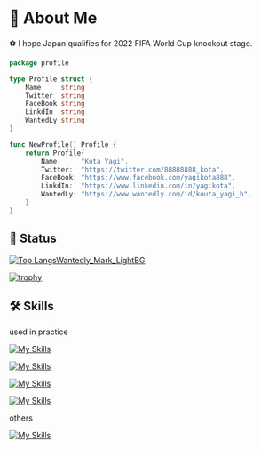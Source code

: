 # 🤮 About Me

⚽️ I hope Japan qualifies for 2022 FIFA World Cup knockout stage.

```go
package profile 

type Profile struct {
	Name     string
	Twitter  string
	FaceBook string
	LinkdIn  string
	WantedLy string
}

func NewProfile() Profile {
	return Profile{
		Name:     "Kota Yagi",
		Twitter:  "https://twitter.com/88888888_kota",
		FaceBook: "https://www.facebook.com/yagikota888",
		LinkdIn:  "https://www.linkedin.com/in/yagikota",
		WantedLy: "https://www.wantedly.com/id/kouta_yagi_b",
	}
}
```


## 🤪 Status
[![Top Langs![Wantedly_Mark_LightBG](https://user-images.githubusercontent.com/69202609/156877059-0937ae40-c829-46b2-905c-e7d09b4bd81a.png)
](https://github-readme-stats.vercel.app/api/top-langs/?username=yagikota&layout=compact&hide=html,css,scss,javascript,ruby,shell,jupyter%20notebook,php)](https://github.com/anuraghazra/github-readme-stats)


[![trophy](https://github-profile-trophy.vercel.app/?username=yagikota&row=1&column=8)](https://github.com/ryo-ma/github-profile-trophy)

## 🛠 Skills
used in practice

[![My Skills](https://skillicons.dev/icons?i=html,css,go,py)](https://skillicons.dev)

[![My Skills](https://skillicons.dev/icons?i=django)](https://skillicons.dev)

[![My Skills](https://skillicons.dev/icons?i=docker,mysql,postgres,sqlite,aws,bash,linux,git,github,md)](https://skillicons.dev)

[![My Skills](https://skillicons.dev/icons?i=discord,figma,vscode)](https://skillicons.dev)


others

[![My Skills](https://skillicons.dev/icons?i=c,cs,cpp,kubernetes,redis,rust,ts)](https://skillicons.dev)





